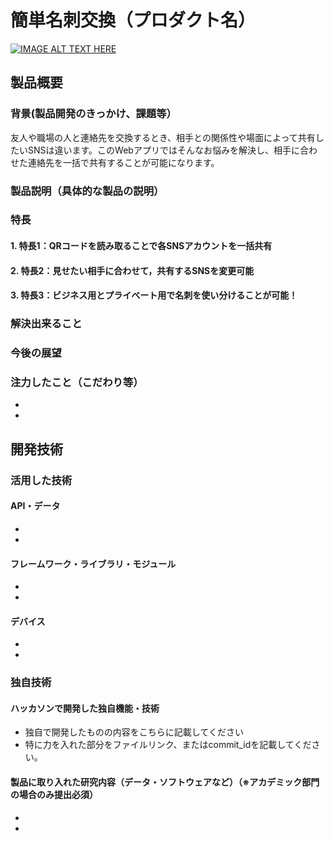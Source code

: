 # 簡単名刺交換（プロダクト名）

[![IMAGE ALT TEXT HERE](https://jphacks.com/wp-content/uploads/2023/07/JPHACKS2023_ogp.png)](https://www.youtube.com/watch?v=yYRQEdfGjEg)

## 製品概要
### 背景(製品開発のきっかけ、課題等）
友人や職場の人と連絡先を交換するとき、相手との関係性や場面によって共有したいSNSは違います。このWebアプリではそんなお悩みを解決し、相手に合わせた連絡先を一括で共有することが可能になります。
### 製品説明（具体的な製品の説明）
### 特長
#### 1. 特長1：QRコードを読み取ることで各SNSアカウントを一括共有
#### 2. 特長2：見せたい相手に合わせて，共有するSNSを変更可能
#### 3. 特長3：ビジネス用とプライベート用で名刺を使い分けることが可能！

### 解決出来ること
### 今後の展望
### 注力したこと（こだわり等）
* 
* 

## 開発技術
### 活用した技術
#### API・データ
* 
* 

#### フレームワーク・ライブラリ・モジュール
* 
* 

#### デバイス
* 
* 

### 独自技術
#### ハッカソンで開発した独自機能・技術
* 独自で開発したものの内容をこちらに記載してください
* 特に力を入れた部分をファイルリンク、またはcommit_idを記載してください。

#### 製品に取り入れた研究内容（データ・ソフトウェアなど）（※アカデミック部門の場合のみ提出必須）
* 
* 
